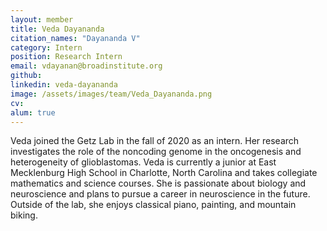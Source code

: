 ```yaml
---
layout: member
title: Veda Dayananda
citation_names: "Dayananda V"
category: Intern
position: Research Intern
email: vdayanan@broadinstitute.org
github: 
linkedin: veda-dayananda
image: /assets/images/team/Veda_Dayananda.png
cv:
alum: true
---
```


Veda joined the Getz Lab in the fall of 2020 as an intern. Her research investigates the role of the noncoding genome in the oncogenesis and heterogeneity of glioblastomas. Veda is currently a junior at East Mecklenburg High School in Charlotte, North Carolina and takes collegiate mathematics and science courses. She is passionate about biology and neuroscience and plans to pursue a career in neuroscience in the future. Outside of the lab, she enjoys classical piano, painting, and mountain biking.
